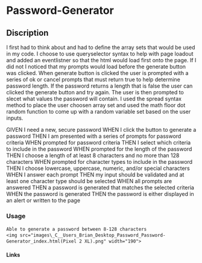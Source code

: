 # Password-Generator
## Discription

I first had to think about and had to define the array sets that would be used in my code. I choose to use queryselector syntax to help with page loadout and added an eventlistner so that the html would load first onto the page. If I did not I noticed that my prompts would load before the generate button was clicked. When generate button is clicked the user is prompted with a series of ok or cancel prompts that must return true to help determine password length. If the password returns a length that is false the user can clicked the generate button and try again.  The user is then prompted to slecet what values the password will contain. I used the spread syntax method to place the user choosen array set and used the math floor dot random function to come up with a random variable set based on the user inputs.




GIVEN I need a new, secure password
WHEN I click the button to generate a password
THEN I am presented with a series of prompts for password criteria
WHEN prompted for password criteria
THEN I select which criteria to include in the password
WHEN prompted for the length of the password
THEN I choose a length of at least 8 characters and no more than 128 characters
WHEN prompted for character types to include in the password
THEN I choose lowercase, uppercase, numeric, and/or special characters
WHEN I answer each prompt
THEN my input should be validated and at least one character type should be selected
WHEN all prompts are answered
THEN a password is generated that matches the selected criteria
WHEN the password is generated
THEN the password is either displayed in an alert or written to the page
### Usage  
    Able to generate a password between 8-128 characters
    <img src="images\_C__Users_Brian_Desktop_Password_Password-Generator_index.html(Pixel 2 XL).png" width="190">

#### Links